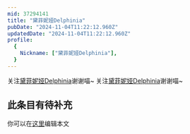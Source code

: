 ```yaml
---
mid: 37294141
title: "黛菲妮娅Delphinia"
pubDate: "2024-11-04T11:22:12.960Z"
updatedDate: "2024-11-04T11:22:12.960Z"
profile:
  {
    Nickname: ["黛菲妮娅Delphinia"],
  }
---
```


关注[黛菲妮娅Delphinia](https://space.bilibili.com/37294141)谢谢喵~ 关注[黛菲妮娅Delphinia](https://space.bilibili.com/37294141)谢谢喵~

## 此条目有待补充
你可以在[这里](https://github.com/Yuhanawa/VTuber.ICU/edit/master/src/content/v/黛菲妮娅Delphinia/index.md)编辑本文
